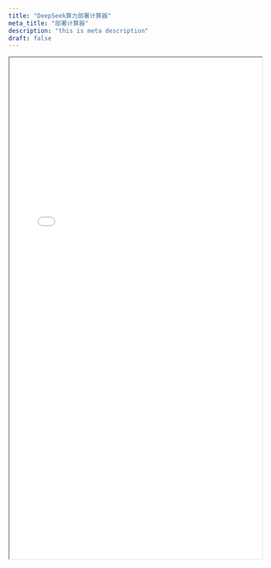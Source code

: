 ```yaml
---
title: "DeepSeek算力部署计算器"
meta_title: "部署计算器"
description: "this is meta description"
draft: false
---
```


<iframe src="exampleSite/assets/智算市场动态.html" width="100%" height="1000px" scrolling="auto"></iframe>
